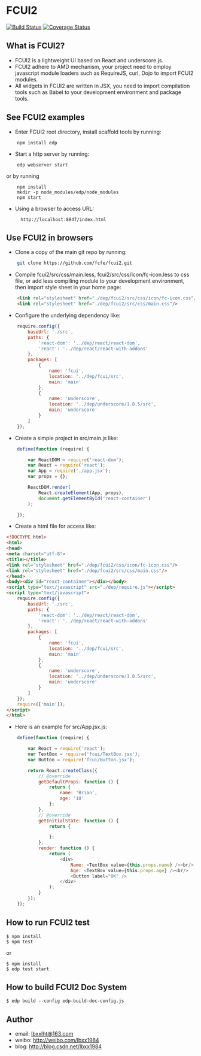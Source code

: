 # FCUI2
[![Build Status](https://travis-ci.org/fcfe/fcui2.svg?branch=master)](https://travis-ci.org/fcfe/fcui2)
[![Coverage Status](https://coveralls.io/repos/github/fcfe/fcui2/badge.svg)](https://coveralls.io/github/fcfe/fcui2)

## What is FCUI2?

* FCUI2 is a lightweight UI based on React and underscore.js.
* FCUI2 adhere to AMD mechanism, your project need to employ javascript module loaders such as RequireJS, curl, Dojo to import FCUI2 modules.
* All widgets in FCUI2 are written in JSX, you need to import compilation tools such as Babel to your development environment and package tools.

## See FCUI2 examples

* Enter FCUI2 root directory, install scaffold tools by running:
```
    npm install edp
```

* Start a http server by running:
```
    edp webserver start
```
or by running
```
    npm install
    mkdir -p node_modules/edp/node_modules
    npm start
```

* Using a browser to access URL:

        http://localhost:8847/index.html


## Use FCUI2 in browsers

* Clone a copy of the main git repo by running:
```bash
    git clone https://github.com/fcfe/fcui2.git
```

* Compile fcui2/src/css/main.less, fcui2/src/css/icon/fc-icon.less to css file, or add less compiling module to your development environment, then import style sheet in your home page:
```html
    <link rel="stylesheet" href="./dep/fcui2/src/css/icon/fc-icon.css"/>
    <link rel="stylesheet" href="./dep/fcui2/src/css/main.css"/>
```

* Configure the underlying dependency like:
```javascript
    require.config({
        baseUrl: './src',
        paths: {
            'react-dom': '../dep/react/react-dom',
            'react': '../dep/react/react-with-addons'
        },
        packages: [
            {
                name: 'fcui',
                location: '../dep/fcui/src',
                main: 'main'
            },
            {
                name: 'underscore',
                location: '../dep/underscore/1.8.5/src',
                main: 'underscore'
            }
        ]
    });
```

* Create a simple project in src/main.js like:
```javascript
    define(function (require) {

        var ReactDOM = require('react-dom');
        var React = require('react');
        var App = require('./app.jsx');
        var props = {};

        ReactDOM.render(
            React.createElement(App, props),
            document.getElementById('react-container')
        );

    });
```

* Create a html file for access like:
```html
<!DOCTYPE html>
<html>
<head>
<meta charset="utf-8">
<title></title>
<link rel="stylesheet" href="./dep/fcui2/css/icon/fc-icon.css"/>
<link rel="stylesheet" href="./dep/fcui2/src/css/main.css"/>
</head>
<body><div id="react-container"></div></body>
<script type="text/javascript" src="./dep/require.js"></script>
<script type="text/javascript">
    require.config({
        baseUrl: './src',
        paths: {
            'react-dom': '../dep/react/react-dom',
            'react': '../dep/react/react-with-addons'
        },
        packages: [
            {
                name: 'fcui',
                location: '../dep/fcui/src',
                main: 'main'
            },
            {
                name: 'underscore',
                location: '../dep/underscore/1.8.5/src',
                main: 'underscore'
            }
        ]
    });
    require(['main']);
</script>
</html>
```
* Here is an example for src/App.jsx.js:
```javascript
    define(function (require) {

        var React = require('react');
        var TextBox = require('fcui/TextBox.jsx');
        var Button = require('fcui/Button.jsx');

        return React.createClass({
            // @override
            getDefaultProps: function () {
                return {
                    name: 'Brian',
                    age: '18'
                };
            },
            // @override
            getInitialState: function () {
                return {

                };
            },
            render: function () {
                return (
                    <div>
                        Name: <TextBox value={this.props.name} /><br/>
                        Age: <TextBox value={this.props.age} /><br/>
                        <Button label="OK" />
                    </div>
                );
            }
        });
    });
```

## How to run FCUI2 test

```shell
$ npm install
$ npm test
```
or
```shell
$ npm install
$ edp test start
```

## How to build FCUI2 Doc System

```shell
$ edp build --config edp-build-doc-config.js
```

## Author
* email: lbxxlht@163.com
* weibo: http://weibo.com/lbxx1984
* blog: http://blog.csdn.net/lbxx1984

